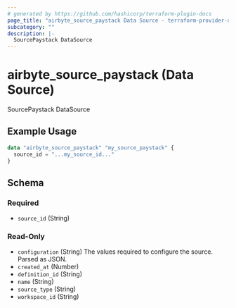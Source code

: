 ```yaml
---
# generated by https://github.com/hashicorp/terraform-plugin-docs
page_title: "airbyte_source_paystack Data Source - terraform-provider-airbyte"
subcategory: ""
description: |-
  SourcePaystack DataSource
---
```


# airbyte_source_paystack (Data Source)

SourcePaystack DataSource

## Example Usage

```terraform
data "airbyte_source_paystack" "my_source_paystack" {
  source_id = "...my_source_id..."
}
```

<!-- schema generated by tfplugindocs -->
## Schema

### Required

- `source_id` (String)

### Read-Only

- `configuration` (String) The values required to configure the source. Parsed as JSON.
- `created_at` (Number)
- `definition_id` (String)
- `name` (String)
- `source_type` (String)
- `workspace_id` (String)
